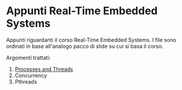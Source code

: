 # Appunti Real-Time Embedded Systems
Appunti riguardanti il corso Real-Time Embedded Systems. I file sono ordinati in base all'analogo pacco di slide su cui si basa il corso.

Argomenti trattati:
1. [Processes and Threads](https://github.com/edomari/Appunti-Real-Time-Embedded-Systems/blob/main/1.%20Processes%20and%20Threads.md#processi)
2. Concurrency
3. Pthreads
